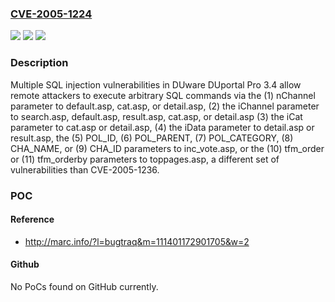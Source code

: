### [CVE-2005-1224](https://cve.mitre.org/cgi-bin/cvename.cgi?name=CVE-2005-1224)
![](https://img.shields.io/static/v1?label=Product&message=n%2Fa&color=blue)
![](https://img.shields.io/static/v1?label=Version&message=n%2Fa&color=blue)
![](https://img.shields.io/static/v1?label=Vulnerability&message=n%2Fa&color=brighgreen)

### Description

Multiple SQL injection vulnerabilities in DUware DUportal Pro 3.4 allow remote attackers to execute arbitrary SQL commands via the (1) nChannel parameter to default.asp, cat.asp, or detail.asp, (2) the iChannel parameter to search.asp, default.asp, result.asp, cat.asp, or detail.asp (3) the iCat parameter to cat.asp or detail.asp, (4) the iData parameter to detail.asp or result.asp, the (5) POL_ID, (6) POL_PARENT, (7) POL_CATEGORY, (8) CHA_NAME, or (9) CHA_ID parameters to inc_vote.asp, or the (10) tfm_order or (11) tfm_orderby parameters to toppages.asp, a different set of vulnerabilities than CVE-2005-1236.

### POC

#### Reference
- http://marc.info/?l=bugtraq&m=111401172901705&w=2

#### Github
No PoCs found on GitHub currently.

